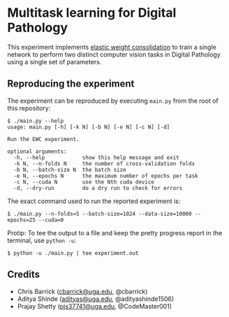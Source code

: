 # Multitask learning for Digital Pathology

This experiment implements [elastic weight consolidation][ewc] to train a single network to perform two distinct computer vision tasks in Digital Pathology using a single set of parameters.

[ewc]: https://arxiv.org/abs/1612.00796


## Reproducing the experiment

The experiment can be reproduced by executing `main.py` from the root of this repository:

```
$ ./main.py --help
usage: main.py [-h] [-k N] [-b N] [-e N] [-c N] [-d]

Run the EWC experiment.

optional arguments:
  -h, --help            show this help message and exit
  -k N, --n-folds N     the number of cross-validation folds
  -b N, --batch-size N  the batch size
  -e N, --epochs N      the maximum number of epochs per task
  -c N, --cuda N        use the Nth cuda device
  -d, --dry-run         do a dry run to check for errors
```

The exact command used to run the reported experiment is:

```
$ ./main.py --n-folds=5 --batch-size=1024 --data-size=10000 --epochs=25 --cuda=0
```

Protip: To tee the output to a file and keep the pretty progress report in the terminal, use `python -u`:

```
$ python -u ./main.py | tee experiment.out
```


## Credits
- Chris Barrick (cbarrick@uga.edu, @cbarrick)
- Aditya Shinde (adityas@uga.edu, @adityashinde1506)
- Prajay Shetty (pjs37741@uga.edu, @CodeMaster001)
